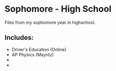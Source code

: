 Sophomore - High School
===========================

Files from my sophomore year in highschool.

Includes:
---------
  - Driver's Education (Online)
  - AP Physics (Mayntz)
  - 
  - 
